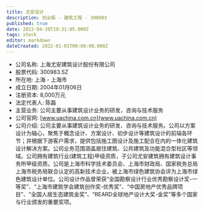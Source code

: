 ```yaml
---
title: 尤安设计
description: 创业板 - 建筑工程 - 300983
published: true
date: 2022-04-30T19:31:05.000Z
tags: stock
editor: markdown
dateCreated: 2022-01-01T00:00:00.000Z
---
```


- 公司名称: 上海尤安建筑设计股份有限公司
- 股票代码: 300983.SZ
- 所在地: 上海 - 上海市
- 成立日期: 2004年01月06日
- 注册资本: 8,000万元
- 法定代表人: 陈磊
- 主营业务: 公司主要从事建筑设计业务的研发，咨询与技术服务
- 公司官网: [www.uachina.com.cn](www.uachina.com.cn)
- 公司介绍: 公司主要从事建筑设计业务的研发、咨询与技术服务。公司以方案设计为轴心，聚焦于概念设计、方案设计、初步设计等建筑设计的前端各环节；并根据下游客户需求，提供包括施工图设计及施工配合在内的一体化建筑设计解决方案。公司业务范围涵盖居住建筑、公共建筑及功能混合型社区等领域。公司拥有建筑行业(建筑工程)甲级资质，子公司尤安建筑拥有建筑设计事务所甲级资质。公司是上海市科学技术委员会、上海市财政局、国家税务总局上海市税务局联合认定的高新技术企业，被上海市绿色建筑协会评为上海市绿色建筑设计单位。公司设计作品曾荣获“全国勘察设计行业优秀勘察设计奖-一等奖”、“上海市建筑学会建筑创作奖-优秀奖”、“中国房地产优秀品牌项目”、“全国人居生态建筑金奖”、“REARD全球地产设计大奖-金奖”等多个国家与行业颁发的重要奖项。


